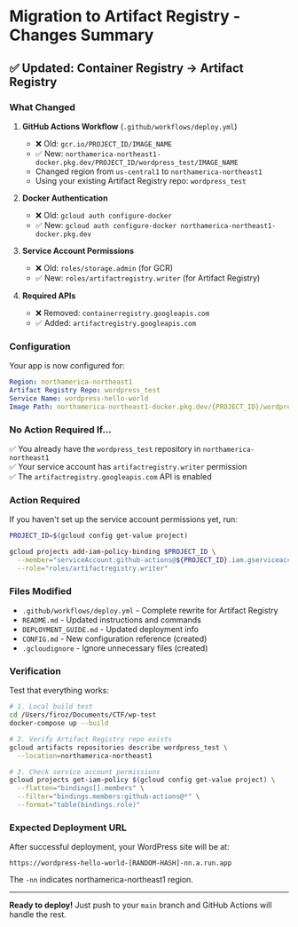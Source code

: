 # Migration to Artifact Registry - Changes Summary

## ✅ Updated: Container Registry → Artifact Registry

### What Changed

1. **GitHub Actions Workflow** (`.github/workflows/deploy.yml`)
   - ❌ Old: `gcr.io/PROJECT_ID/IMAGE_NAME`
   - ✅ New: `northamerica-northeast1-docker.pkg.dev/PROJECT_ID/wordpress_test/IMAGE_NAME`
   - Changed region from `us-central1` to `northamerica-northeast1`
   - Using your existing Artifact Registry repo: `wordpress_test`

2. **Docker Authentication**
   - ❌ Old: `gcloud auth configure-docker`
   - ✅ New: `gcloud auth configure-docker northamerica-northeast1-docker.pkg.dev`

3. **Service Account Permissions**
   - ❌ Old: `roles/storage.admin` (for GCR)
   - ✅ New: `roles/artifactregistry.writer` (for Artifact Registry)

4. **Required APIs**
   - ❌ Removed: `containerregistry.googleapis.com`
   - ✅ Added: `artifactregistry.googleapis.com`

### Configuration

Your app is now configured for:

```yaml
Region: northamerica-northeast1
Artifact Registry Repo: wordpress_test
Service Name: wordpress-hello-world
Image Path: northamerica-northeast1-docker.pkg.dev/{PROJECT_ID}/wordpress_test/wordpress-hello-world
```

### No Action Required If...

✅ You already have the `wordpress_test` repository in `northamerica-northeast1`  
✅ Your service account has `artifactregistry.writer` permission  
✅ The `artifactregistry.googleapis.com` API is enabled

### Action Required

If you haven't set up the service account permissions yet, run:

```bash
PROJECT_ID=$(gcloud config get-value project)

gcloud projects add-iam-policy-binding $PROJECT_ID \
  --member="serviceAccount:github-actions@${PROJECT_ID}.iam.gserviceaccount.com" \
  --role="roles/artifactregistry.writer"
```

### Files Modified

- `.github/workflows/deploy.yml` - Complete rewrite for Artifact Registry
- `README.md` - Updated instructions and commands
- `DEPLOYMENT_GUIDE.md` - Updated deployment info
- `CONFIG.md` - New configuration reference (created)
- `.gcloudignore` - Ignore unnecessary files (created)

### Verification

Test that everything works:

```bash
# 1. Local build test
cd /Users/firoz/Documents/CTF/wp-test
docker-compose up --build

# 2. Verify Artifact Registry repo exists
gcloud artifacts repositories describe wordpress_test \
  --location=northamerica-northeast1

# 3. Check service account permissions
gcloud projects get-iam-policy $(gcloud config get-value project) \
  --flatten="bindings[].members" \
  --filter="bindings.members:github-actions@*" \
  --format="table(bindings.role)"
```

### Expected Deployment URL

After successful deployment, your WordPress site will be at:

```
https://wordpress-hello-world-[RANDOM-HASH]-nn.a.run.app
```

The `-nn` indicates northamerica-northeast1 region.

---

**Ready to deploy!** Just push to your `main` branch and GitHub Actions will handle the rest.

